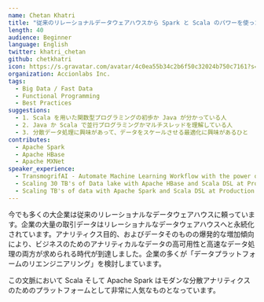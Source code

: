 ```yaml
---
name: Chetan Khatri
title: "従来のリレーショナルデータウェアハウスから Spark と Scala のパワーを使った分散データウェアハウスへ"
length: 40
audience: Beginner
language: English
twitter: khatri_chetan
github: chetkhatri
icon: https://s.gravatar.com/avatar/4c0ea55b34c2b6f50c32024b750c7161?s=80
organization: Accionlabs Inc.
tags:
  - Big Data / Fast Data
  - Functional Programming
  - Best Practices
suggestions:
  - 1. Scala を用いた関数型プログラミングの初歩か Java が分かっている人
  - 2. Java か Scala で並行プログラミングかマルチスレッドを理解している人
  - 3. 分散データ処理に興味があって、データをスケールさせる最適化に興味があるひと
contributes:
  - Apache Spark
  - Apache HBase
  - Apache MXNet
speaker_experience:
  - TransmogrifAI - Automate Machine Learning Workflow with the power of Scala and Spark at massive scale. - Scala.IO 2018 Lyon, France.
  - Scaling 30 TB's of Data lake with Apache HBase and Scala DSL at Production. - HBaseConAsia 2018, Beijing - China.
  - Scaling TB's of data with Apache Spark and Scala DSL at Production - HKOSCon 2018
---
```

今でも多くの大企業は従来のリレーショナルなデータウェアハウスに頼っています。企業の大量の取引データはリレーショナルなデータウェアハウスへと永続化されています。アナリティクス目的、およびデータそのものの爆発的な増加傾向により、ビジネスのためのアナリティカルなデータの高可用性と高速なデータ処理の両方が求められる時代が到達しました。企業の多くが「データプラットフォームのリエンジニアリング」を検討しまています。

この文脈において Scala そして Apache Spark はモダンな分散アナリティクスのためのプラットフォームとして非常に人気なものとなっています。
